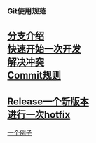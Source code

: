 ### Git使用规范

[分支介绍](./introduceBranchs.md)  
[快速开始一次开发](./startDevelop.md)  
[解决冲突](./handleConflict.md)  
[Commit规则](./commitRules.md)  
---
[Release一个新版本]()  
[进行一次hotfix]()  
---
[一个例子](./demo.md)  